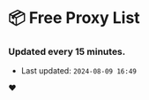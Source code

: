# :package: Free Proxy List
### Updated every 15 minutes.

- Last updated: `2024-08-09 16:49`

:heart:
